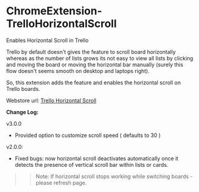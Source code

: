 # ChromeExtension-TrelloHorizontalScroll

Enables Horizontal Scroll in Trello

Trello by default doesn't gives the feature to scroll board horizontally whereas as the number of lists grows its not easy to view all lists by clicking and moving the board or moving the horizontal bar manually (surely this flow doesn't seems smooth on desktop and laptops right).

So, this extension adds the feature and enables the horizontal scroll on Trello boards.

Webstore url: [Trello Horizontal Scroll](https://chrome.google.com/webstore/detail/trello-horizontal-scroll/helbelbejomncfaikdnecdmpjfcnpfoi "Trello Horizontal Scroll")

**Change Log:**

v3.0.0
- Provided option to customize scroll speed ( defaults to 30 )

v2.0.0: 
- Fixed bugs: now horizontal scroll deactivates automatically once it detects the presence of vertical scroll bar within lists or cards.

>>Note: If horizontal scroll stops working while switching boards - please refresh page.
